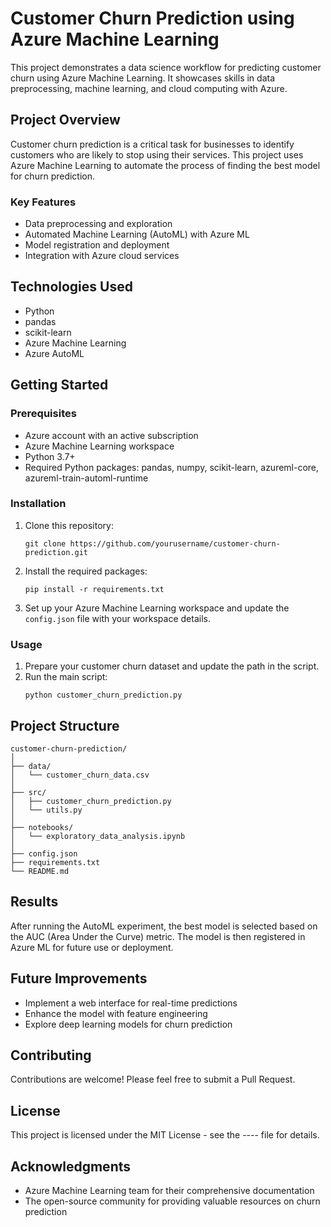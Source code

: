 # Customer Churn Prediction using Azure Machine Learning

This project demonstrates a data science workflow for predicting customer churn using Azure Machine Learning. It showcases skills in data preprocessing, machine learning, and cloud computing with Azure.

## Project Overview

Customer churn prediction is a critical task for businesses to identify customers who are likely to stop using their services. This project uses Azure Machine Learning to automate the process of finding the best model for churn prediction.

### Key Features

- Data preprocessing and exploration
- Automated Machine Learning (AutoML) with Azure ML
- Model registration and deployment
- Integration with Azure cloud services

## Technologies Used

- Python
- pandas
- scikit-learn
- Azure Machine Learning
- Azure AutoML

## Getting Started

### Prerequisites

- Azure account with an active subscription
- Azure Machine Learning workspace
- Python 3.7+
- Required Python packages: pandas, numpy, scikit-learn, azureml-core, azureml-train-automl-runtime

### Installation

1. Clone this repository:
   ```
   git clone https://github.com/yourusername/customer-churn-prediction.git
   ```

2. Install the required packages:
   ```
   pip install -r requirements.txt
   ```

3. Set up your Azure Machine Learning workspace and update the `config.json` file with your workspace details.

### Usage

1. Prepare your customer churn dataset and update the path in the script.
2. Run the main script:
   ```
   python customer_churn_prediction.py
   ```

## Project Structure

```
customer-churn-prediction/
│
├── data/
│   └── customer_churn_data.csv
│
├── src/
│   ├── customer_churn_prediction.py
│   └── utils.py
│
├── notebooks/
│   └── exploratory_data_analysis.ipynb
│
├── config.json
├── requirements.txt
└── README.md
```

## Results

After running the AutoML experiment, the best model is selected based on the AUC (Area Under the Curve) metric. The model is then registered in Azure ML for future use or deployment.

## Future Improvements

- Implement a web interface for real-time predictions
- Enhance the model with feature engineering
- Explore deep learning models for churn prediction

## Contributing

Contributions are welcome! Please feel free to submit a Pull Request.

## License

This project is licensed under the MIT License - see the ---- file for details.

## Acknowledgments

- Azure Machine Learning team for their comprehensive documentation
- The open-source community for providing valuable resources on churn prediction

